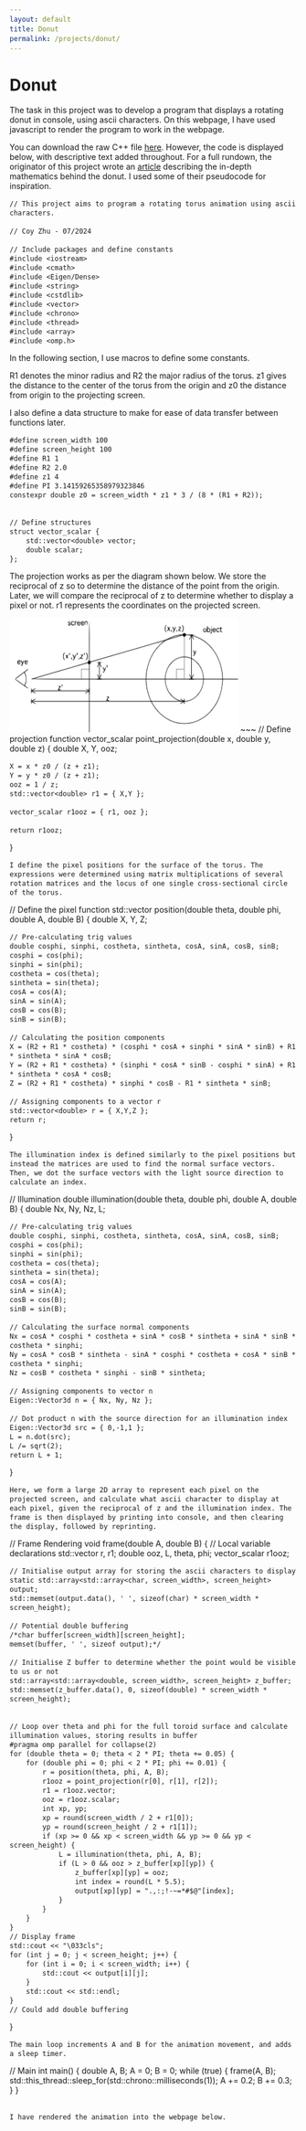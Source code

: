 ```yaml
---
layout: default
title: Donut
permalink: /projects/donut/
---
```


# Donut

The task in this project was to develop a program that displays a rotating donut in console, using ascii characters.
On this webpage, I have used javascript to render the program to work in the webpage.

You can download the raw C++ file <a href="/files/Donut.cpp" download>here</a>.
However, the code is displayed below, with descriptive text added throughout. For a full rundown, the originator of this project wrote an <a href="https://www.a1k0n.net/2011/07/20/donut-math.html">article</a> describing the in-depth mathematics behind the donut. I used some of their pseudocode for inspiration.
~~~
// This project aims to program a rotating torus animation using ascii characters.

// Coy Zhu - 07/2024

// Include packages and define constants
#include <iostream>
#include <cmath>
#include <Eigen/Dense>
#include <string>
#include <cstdlib>
#include <vector>
#include <chrono>
#include <thread>
#include <array>
#include <omp.h>
~~~
In the following section, I use macros to define some constants.

R1 denotes the minor radius and R2 the major radius of the torus.
z1 gives the distance to the center of the torus from the origin and z0 the distance from origin to the projecting screen.

I also define a data structure to make for ease of data transfer between functions later.
~~~
#define screen_width 100
#define screen_height 100
#define R1 1
#define R2 2.0
#define z1 4
#define PI 3.14159265358979323846
constexpr double z0 = screen_width * z1 * 3 / (8 * (R1 + R2));


// Define structures
struct vector_scalar {
	std::vector<double> vector;
	double scalar;
};
~~~
The projection works as per the diagram shown below. We store the reciprocal of z so to determine the distance of the point from the origin. Later, we will compare the reciprocal of z to determine whether to display a pixel or not. r1 represents the coordinates on the projected screen.

<img src="/files/perspective.png" alt="" width="400" height="200"/>
~~~
// Define projection function
vector_scalar point_projection(double x, double y, double z) {
	double X, Y, ooz;

	X = x * z0 / (z + z1);
	Y = y * z0 / (z + z1);
	ooz = 1 / z;
	std::vector<double> r1 = { X,Y };

	vector_scalar r1ooz = { r1, ooz };

	return r1ooz;
}
~~~
I define the pixel positions for the surface of the torus. The expressions were determined using matrix multiplications of several rotation matrices and the locus of one single cross-sectional circle of the torus.
~~~
// Define the pixel function
std::vector<double> position(double theta, double phi, double A, double B) {
	double X, Y, Z;

	// Pre-calculating trig values
	double cosphi, sinphi, costheta, sintheta, cosA, sinA, cosB, sinB;
	cosphi = cos(phi);
	sinphi = sin(phi);
	costheta = cos(theta);
	sintheta = sin(theta);
	cosA = cos(A);
	sinA = sin(A);
	cosB = cos(B);
	sinB = sin(B);

	// Calculating the position components
	X = (R2 + R1 * costheta) * (cosphi * cosA + sinphi * sinA * sinB) + R1 * sintheta * sinA * cosB;
	Y = (R2 + R1 * costheta) * (sinphi * cosA * sinB - cosphi * sinA) + R1 * sintheta * cosA * cosB;
	Z = (R2 + R1 * costheta) * sinphi * cosB - R1 * sintheta * sinB;

	// Assigning components to a vector r
	std::vector<double> r = { X,Y,Z };
	return r;
}
~~~
The illumination index is defined similarly to the pixel positions but instead the matrices are used to find the normal surface vectors. Then, we dot the surface vectors with the light source direction to calculate an index.
~~~
// Illumination
double illumination(double theta, double phi, double A, double B) {
	double Nx, Ny, Nz, L;

	// Pre-calculating trig values
	double cosphi, sinphi, costheta, sintheta, cosA, sinA, cosB, sinB;
	cosphi = cos(phi);
	sinphi = sin(phi);
	costheta = cos(theta);
	sintheta = sin(theta);
	cosA = cos(A);
	sinA = sin(A);
	cosB = cos(B);
	sinB = sin(B);

	// Calculating the surface normal components
	Nx = cosA * cosphi * costheta + sinA * cosB * sintheta + sinA * sinB * costheta * sinphi;
	Ny = cosA * cosB * sintheta - sinA * cosphi * costheta + cosA * sinB * costheta * sinphi;
	Nz = cosB * costheta * sinphi - sinB * sintheta;

	// Assigning components to vector n
	Eigen::Vector3d n = { Nx, Ny, Nz };

	// Dot product n with the source direction for an illumination index
	Eigen::Vector3d src = { 0,-1,1 };
	L = n.dot(src);
	L /= sqrt(2);
	return L + 1;
}
~~~
Here, we form a large 2D array to represent each pixel on the projected screen, and calculate what ascii character to display at each pixel, given the reciprocal of z and the illumination index. The frame is then displayed by printing into console, and then clearing the display, followed by reprinting.
~~~
// Frame Rendering
void frame(double A, double B) {
	// Local variable declarations
	std::vector<double> r, r1;
	double ooz, L, theta, phi;
	vector_scalar r1ooz;

	// Initialise output array for storing the ascii characters to display
	static std::array<std::array<char, screen_width>, screen_height> output;
	std::memset(output.data(), ' ', sizeof(char) * screen_width * screen_height);

	// Potential double buffering
	/*char buffer[screen_width][screen_height];
	memset(buffer, ' ', sizeof output);*/

	// Initialise Z buffer to determine whether the point would be visible to us or not
	std::array<std::array<double, screen_width>, screen_height> z_buffer;
	std::memset(z_buffer.data(), 0, sizeof(double) * screen_width * screen_height);


	// Loop over theta and phi for the full toroid surface and calculate illumination values, storing results in buffer
	#pragma omp parallel for collapse(2)
	for (double theta = 0; theta < 2 * PI; theta += 0.05) {
		for (double phi = 0; phi < 2 * PI; phi += 0.01) {
			r = position(theta, phi, A, B);
			r1ooz = point_projection(r[0], r[1], r[2]);
			r1 = r1ooz.vector;
			ooz = r1ooz.scalar;
			int xp, yp;
			xp = round(screen_width / 2 + r1[0]);
			yp = round(screen_height / 2 + r1[1]);
			if (xp >= 0 && xp < screen_width && yp >= 0 && yp < screen_height) {
				L = illumination(theta, phi, A, B);
				if (L > 0 && ooz > z_buffer[xp][yp]) {
					z_buffer[xp][yp] = ooz;
					int index = round(L * 5.5);
					output[xp][yp] = ".,:;!-~=*#$@"[index];
				}
			}
		}
	}
	// Display frame
	std::cout << "\033cls";
	for (int j = 0; j < screen_height; j++) {
		for (int i = 0; i < screen_width; i++) {
			std::cout << output[i][j];
		}
		std::cout << std::endl;
	}
	// Could add double buffering
}
~~~
The main loop increments A and B for the animation movement, and adds a sleep timer.
~~~
// Main
int main() {
	double A, B;
	A = 0;
	B = 0;
	while (true) {
		frame(A, B);
		std::this_thread::sleep_for(std::chrono::milliseconds(1));
		A += 0.2;
		B += 0.3;
	}
}
~~~

I have rendered the animation into the webpage below.